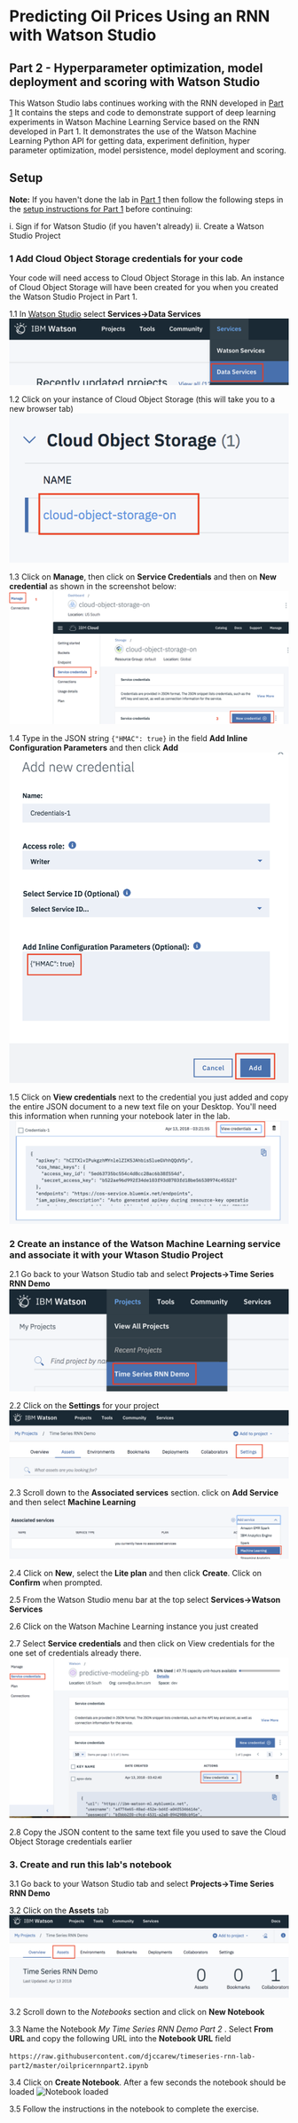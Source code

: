 #  Predicting Oil Prices Using an RNN with Watson Studio 

## Part 2 - Hyperparameter optimization, model deployment and scoring with Watson Studio

This Watson Studio labs continues working with the RNN developed in  [Part 1](https://github.com/djccarew/timeseries-rnn-lab-part1) It contains the steps and code to demonstrate support of deep learning experiments in Watson Machine Learning Service based on the RNN developed in Part 1. It demonstrates the use of  the  Watson Machine Learning Python API for getting data, experiment definition, hyper parameter optimization, model persistence, model deployment and scoring.

## Setup

**Note:** If you haven't done  the lab in [Part 1](https://github.com/djccarew/timeseries-rnn-lab-part1) then follow the following steps in the [setup instructions for Part 1](https://github.com/djccarew/timeseries-rnn-lab-part1#setup) before continuing:

   i. Sign if for Watson Studio (if you haven't already)
   ii. Create a Watson Studio Project


### 1 Add Cloud Object Storage credentials for your code

Your code  will need access to Cloud Object Storage in this lab. An instance of Cloud Object Storage  will have been created for you when you created the Watson Studio Project in Part 1. 

1.1 In [Watson Studio](https://dataplatform.ibm.com/home?context=analytics) select **Services->Data Services**
![Data Services](images/ss0.png)

1.2 Click on your instance of Cloud Object Storage (this will take you to a new browser tab)
![COS Instance](images/ss1.1.png)

1.3 Click on **Manage**, then click on **Service Credentials** and then on **New credential** as shown in the screenshot below:
![New credential](images/ss1.2.png)

1.4 Type in the JSON string ```{"HMAC": true}``` in the field **Add Inline Configuration Parameters** and then click **Add**
![Add new credential](images/ss3.1.png)

1.5 Click on **View credentials** next to the  credential you just added and copy the entire JSON document to a new text file on your Desktop. You'll need this information when running your notebook later in the lab.
![Save credential](images/ss4.png)

### 2 Create an instance of the Watson Machine Learning service and associate it with your Wtason Studio Project

2.1 Go back to your Watson Studio tab and select **Projects->Time Series RNN Demo**
![Back to project](images/ss5.png)

2.2 Click on the **Settings** for your project
![Settings](images/ss6.png)

2.3 Scroll down to the **Associated services** section. click on **Add Service** and then select **Machine Learning**
![Add WML](images/ss8.png)

2.4 Click on **New**, select the **Lite plan** and then click **Create**. Click on **Confirm** when prompted.

2.5 From the Watson Studio menu bar at the top select **Services->Watson Services**

2.6 Click on the Watson Machine Learning instance you just created 

2.7 Select **Service credentials** and then click on View credentials for the one set of credentials already there.
![WML credentials](images/ss9.png)

2.8 Copy the JSON content to the  same text file you used to save the Cloud Object Storage credentials earlier

### 3. Create  and run this lab's notebook

3.1 Go back to your Watson Studio tab and select **Projects->Time Series RNN Demo**

3.2 Click on the **Assets** tab 
![Assets](images/ss3.png)

3.2 Scroll down to the *Notebooks* section and click on **New Notebook**

3.3 Name the Notebook *My Time Series RNN Demo Part 2* . Select **From URL** and copy the following URL into the **Notebook URL** field


```https://raw.githubusercontent.com/djccarew/timeseries-rnn-lab-part2/master/oilpricernnpart2.ipynb```

3.4 Click on **Create Notebook**. After a few seconds the notebook should be loaded
![Notebook loaded](images/ss10.png)

3.5 Follow the instructions in the notebook to complete the exercise. 
